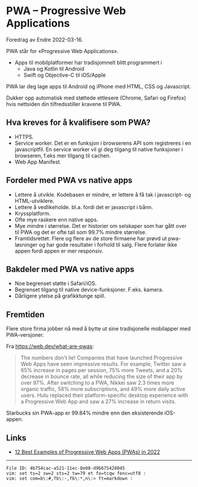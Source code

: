 # PWA – Progressive Web Applications

Foredrag av Endre 2022-03-16.

PWA står for «Progressive Web Applications».

  - Apps til mobilplatformer har tradisjomnelt blitt programmert i
    - Java og Kotlin til Android
    - Swift og Objective-C til iOS/Apple

PWA lar deg lage apps til Android og iPhone med HTML, CSS og Javascript.

Dukker opp automatisk med støttede ettlesere (Chrome, Safari og Firefox) hvis 
nettsiden din tilfredsstiller kravene til PWA.

## Hva kreves for å kvalifisere som PWA?

  - HTTPS.
  - Service worker. Det er en funksjon i browserens API som registreres i en 
    javascriptfil. En service worker vil gi deg tilgang til native funksjoner i 
    browseren, f.eks mer tilgang til cachen.
  - Web App Manifest.

## Fordeler med PWA vs native apps

  - Lettere å utvikle. Kodebasen er mindre, er lettere å få tak i javascript- 
    og HTML-utviklere.
  - Lettere å vedlikeholde. bl.a. fordi det er javascript i bånn.
  - Kryssplatform.
  - Ofte mye raskere enn native apps.
  - Mye mindre i størrelse. Det er historier om selskaper som har gått over til 
    PWA og det er ofte tall som 99.7% mindre størrelse.
  - Framtidsrettet. Flere og flere av de store firmaene har prøvd ut 
    pwa-løsninger og har gode resultater i forhold til salg. Flere forlater 
    ikke appen fordi appen er mer responsiv.

## Bakdeler med PWA vs native apps

  - Noe begrenset støtte i Safari/iOS.
  - Begrenset tilgang til native device-funksjoner. F.eks. kamera.
  - Dårligere ytelse på grafikktunge spill.

## Fremtiden

Flere store firma jobber nå med å bytte ut sine tradisjonelle mobilapper med 
PWA-versjoner.

Fra <https://web.dev/what-are-pwas>:

> The numbers don't lie! Companies that have launched Progressive Web Apps have 
> seen impressive results. For example, Twitter saw a 65% increase in pages per 
> session, 75% more Tweets, and a 20% decrease in bounce rate, all while 
> reducing the size of their app by over 97%. After switching to a PWA, Nikkei 
> saw 2.3 times more organic traffic, 58% more subscriptions, and 49% more 
> daily active users. Hulu replaced their platform-specific desktop experience 
> with a Progressive Web App and saw a 27% increase in return visits.

Starbucks sin PWA-app er 99.84% mindre enn den eksisterende iOS-appen.

## Links

  - [12 Best Examples of Progressive Web Apps (PWAs) in 2022](https://simicart.com/blog/progressive-web-apps-examples/)

----

    File ID: 4b754cac-a521-11ec-8e08-d9b675428045
    vim: set ts=2 sw=2 sts=2 tw=79 et fo=tcqw fenc=utf8 :
    vim: set com=b\:#,fb\:-,fb\:*,n\:> ft=markdown :
